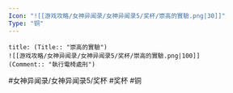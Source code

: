 ```yaml
---
Icon: "![[游戏攻略/女神异闻录/女神异闻录5/奖杯/崇高的實驗.png|30]]"
Type: "铜"
---
```

```ad-common-bronze-trophy
title: (Title:: "崇高的實驗")
![[游戏攻略/女神异闻录/女神异闻录5/奖杯/崇高的實驗.png|100]]
(Comment:: "執行電椅處刑")
```

#女神异闻录/女神异闻录5/奖杯 #奖杯 #铜
